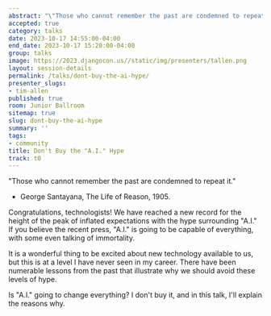 ```yaml
---
abstract: "\"Those who cannot remember the past are condemned to repeat it.\"\r\n\r\n- George Santayana, The Life of Reason, 1905.\r\n\r\nCongratulations, technologists! We have reached a new record for the height of the peak of inflated expectations with the hype surrounding \"A.I.\" If you believe the recent press, \"A.I.\" is going to be capable of everything, with some even talking of immortality.\r\n\r\nIt is a wonderful thing to be excited about new technology available to us, but this is at a level I have never seen in my career. There have been numerable lessons from the past that illustrate why we should avoid these levels of hype.\r\n\r\nIs \"A.I.\" going to change everything? I don't buy it, and in this talk, I'll explain the reasons why."
accepted: true
category: talks
date: 2023-10-17 14:55:00-04:00
end_date: 2023-10-17 15:20:00-04:00
group: talks
image: https://2023.djangocon.us//static/img/presenters/tallen.png
layout: session-details
permalink: /talks/dont-buy-the-ai-hype/
presenter_slugs:
- tim-allen
published: true
room: Junior Ballroom
sitemap: true
slug: dont-buy-the-ai-hype
summary: ''
tags:
- community
title: Don't Buy the "A.I." Hype
track: t0
---
```


"Those who cannot remember the past are condemned to repeat it."

- George Santayana, The Life of Reason, 1905.

Congratulations, technologists! We have reached a new record for the height of the peak of inflated expectations with the hype surrounding "A.I." If you believe the recent press, "A.I." is going to be capable of everything, with some even talking of immortality.

It is a wonderful thing to be excited about new technology available to us, but this is at a level I have never seen in my career. There have been numerable lessons from the past that illustrate why we should avoid these levels of hype.

Is "A.I." going to change everything? I don't buy it, and in this talk, I'll explain the reasons why.